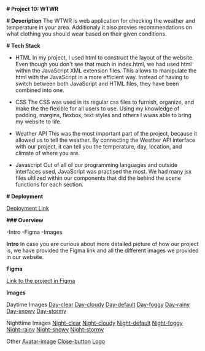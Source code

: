 **# Project 10: WTWR**

**# Description**
The WTWR is web application for checking the weather and temperature in your area. Additionaly it also provies recommendations on what clothing you should wear based on their given conditions.

**# Tech Stack**

- HTML
  In my project, I used html to construct the layout of the website. Even though you don't see that much in index.html, we had used html within the JavaScript XML extension files. This allows to manipulate the html with the JavaScript in a more efficient way. Instead of having to switch between both JavaScript and HTML files, they have been combined into one.

- CSS
  The CSS was used in its regular css files to furnish, organize, and make the the flexible for all users to use. Using my knowledge of padding, margins, flexbox, text styles and others I wwas able to bring my website to life.

- Weather API
  This was the most important part of the project, because it allowed us to tell the weather. By connecting the Weather API interface with our project, it can tell you the temperature, day, location, and climate of where you are.

- Javascript
  Out of all of our programming languages and outside interfaces used, JavaScript was practised the most. We had many jsx files ultlized within our components that did the behind the scene functions for each section.

**# Deployment**

[Deployment Link](https://github.com/VassVoid/se_project_react)

**### Overview**

-Intro
-Figma
-Images

**Intro**
In case you are curious about more detailed picture of how our project is, we have provided the Figma link and all the different images we provided in our website.

**Figma**

[Link to the project in Figma](https://www.figma.com/file/F03bTb81Pw8IDPj5Y9rc5i/Sprint-10-%7C-WTWR)

**Images**

Daytime Images
[Day-clear](/src/assets/day/clear.svg)
[Day-cloudy](src/assets/day/cloudy.png)
[Day-default](src/assets/day/default.png)
[Day-foggy](src/assets/day/foggy.png)
[Day-rainy](src/assets/day/rainy.png)
[Day-snowy](src/assets/day/snowy.png)
[Day-stormy](src/assets/day/stormy.png)

Nighttime Images
[Night-clear](src/assets/night/clear.png)
[Night-cloudy](src/assets/night/cloudy.png)
[Night-default](src/assets/night/default.png)
[Night-foggy](src/assets/night/foggy.png)
[Night-rainy](src/assets/night/rainy.png)
[Night-snowy](src/assets/night/snowy.png)
[Night-stormy](src/assets//night/stormy.png)

Other
[Avatar-image](/src/assets/avatar.svg)
[Close-button](/src/assets/close-button.svg)
[Logo](/src/assets/logo.svg)

<!-- # React + Vite

This template provides a minimal setup to get React working in Vite with HMR and some ESLint rules.

Currently, two official plugins are available:

- [@vitejs/plugin-react](https://github.com/vitejs/vite-plugin-react/blob/main/packages/plugin-react/README.md) uses [Babel](https://babeljs.io/) for Fast Refresh
- [@vitejs/plugin-react-swc](https://github.com/vitejs/vite-plugin-react-swc) uses [SWC](https://swc.rs/) for Fast Refresh -->
